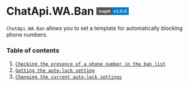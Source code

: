 # ChatApi.WA.Ban [![NuGet version (ChatApi.WA.Ban)](../../../../Images/NuGetVersions/ChatApi.WA.Ban_NuGetVersion.png)](https://www.nuget.org/packages/ChatApi.WA.Ban/)
`ChatApi.WA.Ban` allows you to set a template for automatically blocking phone numbers.

### Table of contents

1.  [`Checking the presence of a phone number in the ban list`](Operations/CheckBan.md)
2.  [`Getting the auto-lock setting`](Operations/GetBanSettings.md)
3.  [`Changing the current auto-lock settings`](Operations/SetBanSettings.md)